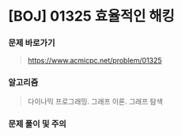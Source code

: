 # [BOJ] 01325 효율적인 해킹

### 문제 바로가기

>  https://www.acmicpc.net/problem/01325

### 알고리즘

> 다이나믹 프로그래밍. 그래프 이론. 그래프 탐색

### 문제 풀이 및 주의
